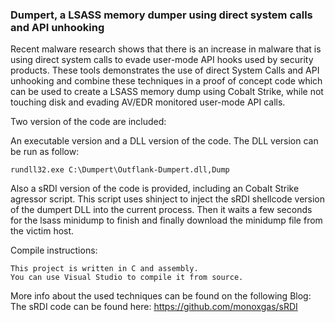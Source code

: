 ### Dumpert, a LSASS memory dumper using direct system calls and API unhooking

Recent malware research shows that there is an increase in malware that is using direct system calls to evade user-mode API hooks used by security products.
These tools demonstrates the use of direct System Calls and API unhooking and combine these techniques in a proof of concept code which can be used to create a LSASS memory dump using Cobalt Strike, 
while not touching disk and evading AV/EDR monitored user-mode API calls.

Two version of the code are included:

An executable version and a DLL version of the code. 
The DLL version can be run as follow:

```
rundll32.exe C:\Dumpert\Outflank-Dumpert.dll,Dump
```

Also a sRDI version of the code is provided, including an Cobalt Strike agressor script.
This script uses shinject to inject the sRDI shellcode version of the dumpert DLL into the current process. 
Then it waits a few seconds for the lsass minidump to finish and finally download the minidump file from the victim host.

Compile instructions:

```
This project is written in C and assembly.
You can use Visual Studio to compile it from source.
```

More info about the used techniques can be found on the following Blog:
The sRDI code can be found here: https://github.com/monoxgas/sRDI
